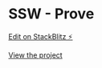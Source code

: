 # SSW - Prove


[Edit on StackBlitz ⚡️](https://stackblitz.com/edit/stackblitz-starters-nha2u7)

[View the project](https://stackblitz-starters-nha2u7.stackblitz.io)
